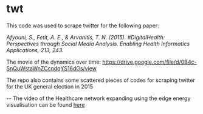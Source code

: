# twt

This code was used to scrape twitter for the following paper:

*Afyouni, S., Fetit, A. E., & Arvanitis, T. N. (2015). \#DigitalHealth: Perspectives through Social Media Analysis. Enabling Health Informatics Applications, 213, 243.*

The movie of the dynamics over time: https://drive.google.com/file/d/0B4c-SnQuWstaWnZCcndqYS16dGs/view

The repo also contains some scattered pieces of codes for scraping twitter for the UK general election in 2015


-- The video of the Healthcare network expanding using the edge energy visualisation can be found [here](https://youtu.be/tcqN4lMo9f8)

